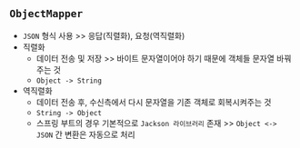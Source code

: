 ## `ObjectMapper`
- `JSON` 형식 사용 >> 응답(직렬화), 요청(역직렬화)
- 직렬화
  - 데이터 전송 및 저장 >> 바이트 문자열이어야 하기 때문에 객체들 문자열 바꿔주는 것
  - `Object -> String`
- 역직렬화
  - 데이터 전송 후, 수신측에서 다시 문자열을 기존 객체로 회복시켜주는 것
  - `String -> Object`
  - 스프링 부트의 경우 기본적으로 `Jackson 라이브러리` 존재 >> `Object <-> JSON` 간 변환은 자동으로 처리

